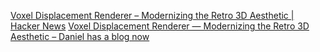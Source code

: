 
[Voxel Displacement Renderer – Modernizing the Retro 3D Aesthetic | Hacker News](https://news.ycombinator.com/item?id=40464558)
[Voxel Displacement Renderer — Modernizing the Retro 3D Aesthetic – Daniel has a blog now](https://blog.danielschroeder.me/2024/05/voxel-displacement-modernizing-retro-3d/)
